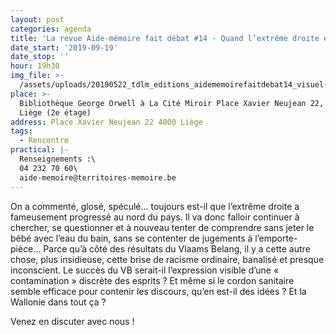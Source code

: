 ```yaml
---
layout: post
categories: agenda
title: 'La revue Aide-mémoire fait débat #14 - Quand l’extrême droite est de retour'
date_start: '2019-09-19'
date_stop: ''
hour: 19h30
img_file: >-
  /assets/uploads/20190522_tdlm_editions_aidememoirefaitdebat14_visuel-agenda.jpg
place: >-
  Bibliothèque George Orwell à La Cité Miroir Place Xavier Neujean 22, 4000
  Liège (2e étage)
address: Place Xavier Neujean 22 4000 Liège
tags:
  - Rencontre
practical: |-
  Renseignements :\
  04 232 70 60\
  aide-memoire@territoires-memoire.be
---
```

On a commenté, glosé, spéculé… toujours est-il que l’extrême droite a fameusement progressé au nord du pays. Il va donc falloir continuer à chercher, se questionner et à nouveau tenter de comprendre sans jeter le bébé avec l’eau du bain, sans se contenter de jugements à l’emporte-pièce… Parce qu’à côté des résultats du Vlaams Belang, il y a cette autre chose, plus insidieuse, cette brise de racisme ordinaire, banalisé et presque inconscient. Le succès du VB serait-il l’expression visible d’une « contamination » discrète des esprits ? Et même si le cordon sanitaire semble efficace pour contenir les discours, qu’en est-il des idées ? Et la Wallonie dans tout ça ?

Venez en discuter avec nous !
